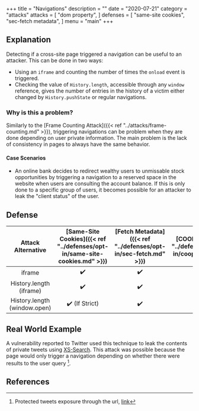 +++
title = "Navigations"
description = ""
date = "2020-07-21"
category = "attacks"
attacks = [
    "dom property",
]
defenses = [
    "same-site cookies",
    "sec-fetch metadata",
]
menu = "main"
+++

## Explanation

Detecting if a cross-site page triggered a navigation can be useful to an attacker. This can be done in two ways:
- Using an `iframe` and counting the number of times the `onload` event is triggered.
- Checking the value of `History.length`, accessible through any `window` reference, gives the number of entries in the history of a victim either changed by `History.pushState` or regular navigations.

### Why is this a problem?

Similarly to the [Frame Counting Attack]({{< ref "../attacks/frame-counting.md" >}}), triggering navigations can be problem when they are done depending on user private information. The main problem is the lack of consistency in pages to always have the same behavior.

#### Case Scenarios

- An online bank decides to redirect wealthy users to unmissable stock opportunities by triggering a navigation to a reserved space in the website when users are consulting the account balance. If this is only done to a specific group of users, it becomes possible for an attacker to leak the "client status" of the user.
<!--TODO(manuelvsousa): Add better examples-->

## Defense

| Attack Alternative  | [Same-Site Cookies]({{< ref "../defenses/opt-in/same-site-cookies.md" >}})  | [Fetch Metadata]({{< ref "../defenses/opt-in/sec-fetch.md" >}})  | [COOP]({{< ref "../defenses/opt-in/coop.md" >}})  |  [Framing Protections]({{< ref "../defenses/opt-in/xfo.md" >}}) |
|:----------------------------------:|:--------------------------:|:---------------:|:-----:|:--------------------:|
| iframe                             |         ✔️                 |      ✔️         |  ❌   |          ✔️         |
| History.length (iframe)            |         ✔️                 |      ✔️         |  ✔️   |          ❌         |
| History.length (window.open)       |         ✔️ (If Strict)     |      ✔️         |  ❌  |           ✔️          |


## Real World Example

A vulnerability reported to Twitter used this technique to leak the contents of private tweets using [XS-Search](https://TODO). This attack was possible because the page would only trigger a navigation depending on whether there were results to the user query [^1].

## References

[^1]: Protected tweets exposure through the url, [link](https://hackerone.com/reports/491473)

